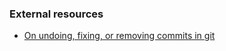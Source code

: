 ### External resources
- [On undoing, fixing, or removing commits in git](https://sethrobertson.github.io/GitFixUm/fixup.html)
